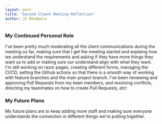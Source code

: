 ```yaml
---
layout: post
title: "Second Client Meeting Reflection"
author: JC Ntambara
---
```


### My  Continued Personal Role

I've been pretty much moderating all the client communications during the meeting so far, making sure that I get the meeting started and explaing how we understand the requirements and asking if they have more things they want us to add or making sure our understand align with what they want. I'm still working on razor pages, creating different forms, managing the CI/CD, setting the Github actions so that there is a smooth way of working with feature branches and the main project branch. I've been reviewing and approving Pull Requests from my team members, and resolving conflicts, directing my teammates on how to create Pull Requests, etc! 

### My Future Plans

My future plans are to keep adding more staff and making sure everyone understands the connection in different things we're putting together. 
